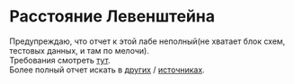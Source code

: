 # Расстояние Левенштейна

Предупреждаю, что отчет к этой лабе неполный(не хватает блок схем, тестовых данных, и там по мелочи).   
Требования смотреть [тут](https://github.com/Winterpuma/bmstu_AA/blob/master/lab_1/AA_lab1_task_2019.pdf).  
Более полный отчет искать в [других](https://github.com/kuso4egdobra/Analyze_Algoritms/blob/master/%D0%BE%D1%82%D1%87%D0%B5%D1%82%D0%90%D0%901.pdf) / [источниках](https://github.com/anastasialavrova/bmstu_AA/blob/master/lab_01/example.pdf).
